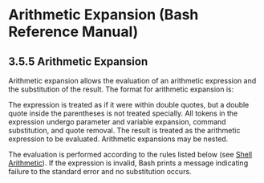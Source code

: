 # Arithmetic Expansion \(Bash Reference Manual\)

## 3.5.5 Arithmetic Expansion

Arithmetic expansion allows the evaluation of an arithmetic expression and the substitution of the result. The format for arithmetic expansion is:

The expression is treated as if it were within double quotes, but a double quote inside the parentheses is not treated specially. All tokens in the expression undergo parameter and variable expansion, command substitution, and quote removal. The result is treated as the arithmetic expression to be evaluated. Arithmetic expansions may be nested.

The evaluation is performed according to the rules listed below \(see [Shell Arithmetic](shell-arithmetic-bash-reference-manual.md#Shell-Arithmetic)\). If the expression is invalid, Bash prints a message indicating failure to the standard error and no substitution occurs.


